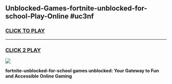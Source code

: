 
## Unblocked-Games-fortnite-unblocked-for-school-Play-Online #uc3nf
<h3>
<a href="https://news.freeplayer.one?title=fortnite-unblocked-for-school&ref=3">CLICK TO PLAY</a></h3>
<hr>

<h3>
<a href="https://news.freeplayer.one?title=fortnite-unblocked-for-school&ref=3">CLICK 2 PLAY</a>
  
</h3>

<a href="https://news.freeplayer.one?title=fortnite-unblocked-for-school&ref=3"><img src="https://clearcache.store/games.png"></a>


**fortnite-unblocked-for-school games unblocked: Your Gateway to Fun and Accessible Online Gaming**
